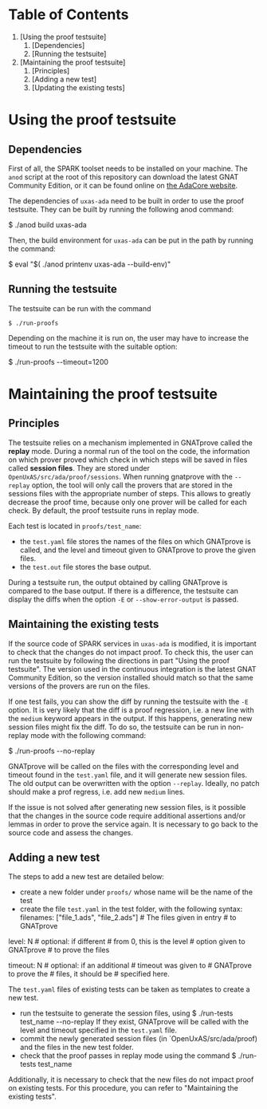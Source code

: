 
# Table of Contents

1.  [Using the proof testsuite]
    1.  [Dependencies]
    2.  [Running the testsuite]
2.  [Maintaining the proof testsuite]
    1.  [Principles]
    2.  [Adding a new test]
    3.  [Updating the existing tests]

# Using the proof testsuite

## Dependencies

First of all, the SPARK toolset needs to be installed on your
machine. The `anod` script at the root of this repository can download
the latest GNAT Community Edition, or it can be found online on
[the AdaCore website](https://www.adacore.com/download).

The dependencies of `uxas-ada` need to be built in
order to use the proof testsuite. They can be built by running the
following anod command:

   $ ./anod build uxas-ada

Then, the build environment for `uxas-ada` can be put in the path by
running the command:

   $ eval "$( ./anod printenv uxas-ada --build-env)"

## Running the testsuite

The testsuite can be run with the command

    $ ./run-proofs

Depending on the machine it is run on, the user may have to increase
the timeout to run the testsuite with the suitable option:

   $ ./run-proofs --timeout=1200

# Maintaining the proof testsuite

## Principles

The testsuite relies on a mechanism implemented in GNATprove called
the **replay** mode. During a normal run of the tool on the code, the
information on which prover proved which check in which steps will be
saved in files called **session files**. They are stored under
`OpenUxAS/src/ada/proof/sessions`. When running gnatprove with the
`--replay` option, the tool will only call the provers that are stored
in the sessions files with the appropriate number of steps. This
allows to greatly decrease the proof time, because only one prover
will be called for each check. By default, the proof testsuite runs in
replay mode.

Each test is located in `proofs/test_name`:
-   the `test.yaml` file stores the names of the files on which
GNATprove is called, and the level and timeout given to GNATprove to
prove the given files.
-   the `test.out` file stores the base output.

During a testsuite run, the output obtained by calling GNATprove is
compared to the base output. If there is a difference, the testsuite
can display the diffs when the option `-E` or `--show-error-output` is
passed.

## Maintaining the existing tests

If the source code of SPARK services in `uxas-ada` is modified, it is
important to check that the changes do not impact proof. To check
this, the user can run the testsuite by following the directions in
part "Using the proof testsuite". The version used in the continuous
integration is the latest GNAT Community Edition, so the version
installed should match so that the same versions of the provers are
run on the files.

If one test fails, you can show the diff by running the testsuite with
the `-E` option. It is very likely that the diff is a proof
regression, i.e. a new line with the `medium` keyword appears in the
output. If this happens, generating new session files might fix the
diff. To do so, the testsuite can be run in non-replay mode with the
following command:

   $ ./run-proofs --no-replay

GNATprove will be called on the files with the corresponding level and
timeout found in the `test.yaml` file, and it will generate new
session files. The old output can be overwritten with the option
`--replay`. Ideally, no patch should make a prof regress, i.e. add new
`medium` lines.

If the issue is not solved after generating new session files, is it
possible that the changes in the source code require additional
assertions and/or lemmas in order to prove the service again. It is
necessary to go back to the source code and assess the changes.

## Adding a new test

The steps to add a new test are detailed below:
-   create a new folder under `proofs/` whose name will be the name of
the test
-   create the file `test.yaml` in the test folder, with the following
syntax:
   filenames: ["file_1.ads", "file_2.ads"] # The files given in entry
                                           # to GNATprove

   level: N                                # optional: if different
                                           # from 0, this is the level
                                           # option given to GNATprove
                                           # to prove the files

   timeout: N                              # optional: if an additional
                                           # timeout was given to
                                           # GNATprove to prove the
                                           # files, it should be
                                           # specified here.

The `test.yaml` files of existing tests can be taken as templates to
create a new test.

-   run the testsuite to generate the session files, using
   $ ./run-tests test_name --no-replay
If they exist, GNATprove will be called with the level and timeout
specified in the `test.yaml` file.
-   commit the newly generated session files (in
`OpenUxAS/src/ada/proof) and the files in the new test folder.
-   check that the proof passes in replay mode using the command
   $ ./run-tests test_name

Additionally, it is necessary to check that the new files do not
impact proof on existing tests. For this procedure, you can refer to
"Maintaining the existing tests".
